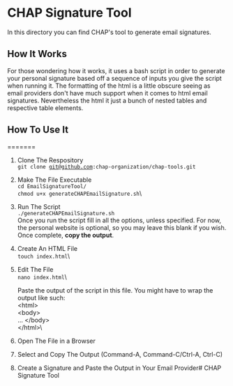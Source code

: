 # CHAP Signature Tool
In this directory you can find CHAP's tool to generate email signatures.
## How It Works
For those wondering how it works, it uses a bash script in order to generate your personal signature based off a sequence of inputs you give the script when running it. The formatting of the html is a little obscure seeing as email providers don't have much support when it comes to html email signatures. Nevertheless the html it just a bunch of nested tables and respective table elements. 
## How To Use It
=======
1. Clone The Respository\
<code>git clone git@github.com:chap-organization/chap-tools.git</code>

2. Make The File Executable\
<code>cd EmailSignatureTool/</code>\
<code>chmod u+x generateCHAPEmailSignature.sh</code>\

3. Run The Script\
<code>./generateCHAPEmailSignature.sh</code>\
	Once you run the script fill in all the options, unless specified. For now, the personal website is optional, so you may leave this blank if you wish. Once complete, <b>copy the output</b>.

4. Create An HTML File\
<code>touch index.html</code>\

5. Edit The File\
<code>nano index.html</code>\

	Paste the output of the script in this file. You might have to wrap the output like such: \
&lt;html>\
&lt;body>\
...
&lt;/body>\
&lt;/html>\

6. Open The File in a Browser
7. Select and Copy The Output (Command-A, Command-C/Ctrl-A, Ctrl-C)
8. Create a Signature and Paste the Output in Your Email Provider# CHAP Signature Tool
